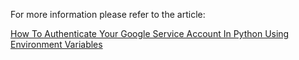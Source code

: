 For more information please refer to the article:

[How To Authenticate Your Google Service Account In Python Using 
Environment Variables](https://ianwaldron.com/article/39/how-to-authenticate-your-google-service-account-in-python-using-environment-variables/)